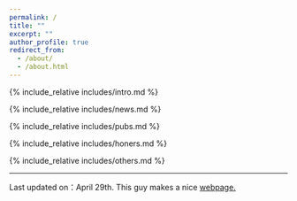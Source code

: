 ```yaml
---
permalink: /
title: ""
excerpt: ""
author_profile: true
redirect_from: 
  - /about/
  - /about.html
---
```


<span class='anchor' id='about-me'></span>
{% include_relative includes/intro.md %}

{% include_relative includes/news.md %}

{% include_relative includes/pubs.md %}

{% include_relative includes/honers.md %}

{% include_relative includes/others.md %}


<footer> 
  <hr>
<p>Last updated on：April 29th. This guy makes a nice <a href="https://img.shields.io/github/stars/RayeRen/acad-homepage.github.io?style=social">   webpage.</a></p>


</footer>

